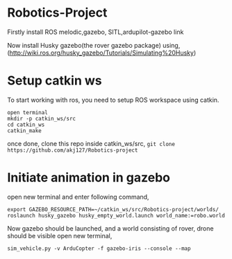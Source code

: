 # Robotics-Project

Firstly install ROS melodic,gazebo, SITL,ardupilot-gazebo link


Now install Husky gazebo(the rover gazebo package) using, (http://wiki.ros.org/husky_gazebo/Tutorials/Simulating%20Husky)

# Setup catkin ws
To start working with ros, you need to setup ROS workspace using catkin.
```
open terminal
mkdir -p catkin_ws/src
cd catkin_ws
catkin_make
```

once done, clone this repo inside catkin_ws/src,
`git clone https://github.com/akj127/Robotics-project`

# Initiate animation in gazebo

open new terminal and enter following command,
```
export GAZEBO_RESOURCE_PATH=~/catkin_ws/src/Robotics-project/worlds/
roslaunch husky_gazebo husky_empty_world.launch world_name:=robo.world
```
Now gazebo should be launched, and a world consisting of rover, drone should be visible
open new terminal,
```
sim_vehicle.py -v ArduCopter -f gazebo-iris --console --map
```
